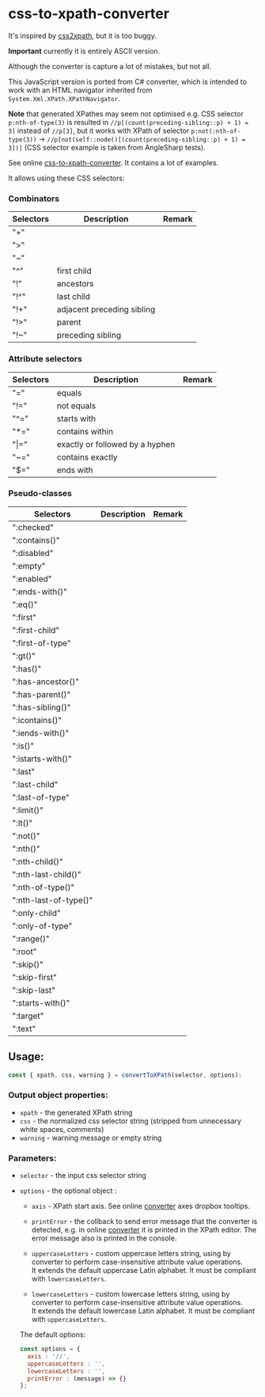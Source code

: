 # css-to-xpath-converter

It's inspired by [css2xpath](https://github.com/css2xpath/css2xpath), but it is too buggy.
 
**Important** currently it is entirely ASCII version.

Although the converter is capture a lot of mistakes, but not all.

This JavaScript version is ported from C# converter, which is intended to work with an HTML navigator inherited from `System.Xml.XPath.XPathNavigator`.  

**Note** that generated XPathes may seem not optimised e.g. CSS selector `p:nth-of-type(3)` is resulted in `//p[(count(preceding-sibling::p) + 1) = 3]` instead of `//p[3]`, but it works with XPath of selector `p:not(:nth-of-type(3))` -> `//p[not(self::node()[(count(preceding-sibling::p) + 1) = 3])]` (CSS selector example is taken from AngleSharp tests).

See online [css-to-xpath-converter](https://angezid.github.io/css-to-xpath-converter). It contains a lot of examples.

It allows using these CSS selectors:

### Combinators
|   Selectors    |   Description  |  Remark   |
|---------|-----------|----------|
|   "+"    |     |     |
|   ">"    |     |     |
|   "~"    |     |     |
|   "^"    |  first child   |     |
|   "!"    |  ancestors   |     |
|   "!^"    |  last child   |     |
|   "!+"    |  adjacent preceding sibling   |     |
|   "!>"    |  parent   |     |
|   "!~"    |  preceding sibling   |     |

### Attribute selectors
|   Selectors    |   Description  |  Remark   |
|---------|-----------|----------|
|   "="    |  equals   |     |
|   "!="    |  not equals   |     |
|   "^="    |  starts with   |     |
|   "*="    |  contains within   |     |
|   "\|="    |  exactly or followed by a hyphen   |     |
|   "~="    |  contains exactly   |     |
|   "$="    |  ends with   |     |

### Pseudo-classes
|   Selectors    |   Description  |  Remark   |
|---------|-----------|----------|
|   ":checked"    |     |     |
|   ":contains()"    |     |     |
|   ":disabled"    |     |     |
|   ":empty"    |     |     |
|   ":enabled"    |     |     |
|   ":ends-with()"    |     |     |
|   ":eq()"    |     |     |
|   ":first"    |     |     |
|   ":first-child"    |     |     |
|   ":first-of-type"    |     |     |
|   ":gt()"    |     |     |
|   ":has()"    |     |     |
|   ":has-ancestor()"    |     |     |
|   ":has-parent()"    |     |     |
|   ":has-sibling()"    |     |     |
|   ":icontains()"    |     |     |
|   ":iends-with()"    |     |     |
|   ":is()"    |     |     |
|   ":istarts-with()"    |     |     |
|   ":last"    |     |     |
|   ":last-child"    |     |     |
|   ":last-of-type"    |     |     |
|   ":limit()"    |     |     |
|   ":lt()"    |     |     |
|   ":not()"    |     |     |
|   ":nth()"    |     |     |
|   ":nth-child()"    |     |     |
|   ":nth-last-child()"    |     |     |
|   ":nth-of-type()"    |     |     |
|   ":nth-last-of-type()"    |     |     |
|   ":only-child"    |     |     |
|   ":only-of-type"    |     |     |
|   ":range()"    |     |     |
|   ":root"    |     |     |
|   ":skip()"    |     |     |
|   ":skip-first"    |     |     |
|   ":skip-last"    |     |     |
|   ":starts-with()"    |     |     |
|   ":target"    |     |     |
|   ":text"    |     |     |

## Usage:
``` js
const { xpath, css, warning } = convertToXPath(selector, options);
```
### Output object properties:
* `xpath` - the generated XPath string
* `css` - the normalized css selector string (stripped from unnecessary white spaces, comments)
* `warning` - warning message or empty string

### Parameters:
* `selector` - the input css selector string
* `options` - the optional object :
  * `axis` - XPath start axis. See online [converter][converter] axes dropbox tooltips.
  * `printError` - the collback to send error message that the converter is detected, e.g. in online [converter][converter] it is printed in the XPath editor. The error message also is printed in the console.
  
  * `uppercaseLetters` - custom uppercase letters string, using by converter to perform case-insensitive attribute value operations.  
  It extends the default uppercase Latin alphabet. It must be compliant with `lowercaseLetters`.
  
  * `lowercaseLetters` - custom lowercase letters string, using by converter to perform case-insensitive attribute value operations.  
  It extends the default lowercase Latin alphabet. It must be compliant with `uppercaseLetters`.
  
  The default options:
  ``` js
  const options = {
    axis : '//',
    uppercaseLetters : '',
    lowercaseLetters : '',
    printError : (message) => {}
  };
  ```

[converter]: https://angezid.github.io/css-to-xpath-converter
